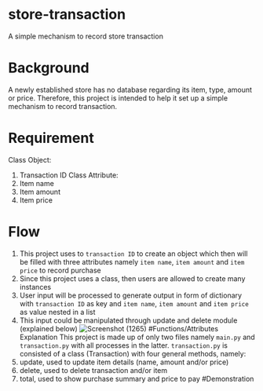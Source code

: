 # store-transaction
A simple mechanism to record store transaction
# Background
A newly established store has no database regarding its item, type, amount or price. Therefore, this project is intended to help it set up a simple mechanism to record transaction.
# Requirement
Class Object:
1. Transaction ID
Class Attribute:
1. Item name
2. Item amount
3. Item price
# Flow
1. This project uses to `transaction ID` to create an object which then will be filled with three attributes namely `item name`, `item amount` and `item price` to record purchase
2. Since this project uses a class, then users are allowed to create many instances
3. User input will be processed to generate output in form of dictionary with `transaction ID` as key and `item name`, `item amount` and `item price` as value nested in a list
4. This input could be manipulated through update and delete module (explained below)
![Screenshot (1265)](https://user-images.githubusercontent.com/122712029/216047764-e2e6f0a7-9da6-473d-a1f3-e746fa5ddee6.png)
#Functions/Attributes Explanation
This project is made up of only two files namely `main.py` and `transaction.py` with all processes in the latter.
`transaction.py` is consisted of a class (Transaction) with four general methods, namely:
1. update, used to update item details (name, amount and/or price)
2. delete, used to delete transaction and/or item
3. total, used to show purchase summary and price to pay
#Demonstration

